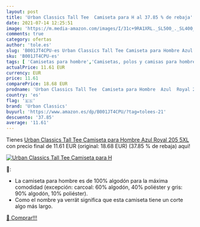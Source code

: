 ```yaml
---
layout: post
title: 'Urban Classics Tall Tee  Camiseta para H al 37.85 % de rebaja'
date: 2021-07-14 12:25:51
image: 'https://m.media-amazon.com/images/I/31c+9RA1XRL._SL500_._SL400_.jpg'
comments: true
category: ofertas
author: 'tole.es'
slug: 'B001JT4CPU-es Urban Classics Tall Tee Camiseta para Hombre Azul Royal...'
sku: 'B001JT4CPU-es'
tags: [ 'Camisetas para hombre','Camisetas, polos y camisas para hombre','Ropa','Ropa para hombre','camiseta','urban classics', ]
actualPrice: 11.61 EUR
currency: EUR
price: 11.61
comparePrice: 18.68 EUR
prodname: 'Urban Classics Tall Tee  Camiseta para Hombre  Azul  Royal 205   5XL'
country: 'es'
flag: '🇪🇸'
brand: 'Urban Classics'
buyurl: 'https://www.amazon.es/dp/B001JT4CPU/?tag=tolees-21'
descuento: '37.85'
average: '11.61'
---
```


Tienes [Urban Classics Tall Tee  Camiseta para Hombre  Azul  Royal 205   5XL](https://www.amazon.es/dp/B001JT4CPU/?tag=tolees-21) con precio final de  11.61 EUR (original: 18.68 EUR) (37.85 %  de rebaja) aqui!

[![Urban Classics Tall Tee  Camiseta para H](https://m.media-amazon.com/images/I/31c+9RA1XRL._SL500_._SL400_.jpg)](https://www.amazon.es/dp/B001JT4CPU/?tag=tolees-21)

🔎:

- La camiseta para hombre es de 100% algodón para la máxima comodidad (excepción: carcoal: 60% algodón, 40% poliéster y gris: 90% algodón, 10% poliéster).
- Como el nombre ya verrät significa que esta camiseta tiene un corte algo más largo.

[🛒 Comprar!!!](https://www.amazon.es/dp/B001JT4CPU/?tag=tolees-21)
